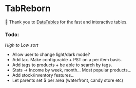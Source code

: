 # TabReborn
 
:raised_hands: Thank you to [DataTables](https://datatables.net) for the fast and interactive tables.

### Todo:
*High to Low sort*
- Allow user to change light/dark mode?
- Add tax. Make configurable + PST on a per item basis.
- Add tags to products + be able to search by tags.
- Stats -> Income by week, month... Most popular products...
- Add stock/inventory features...
- Let parents set $ per area (waterfront, candy store etc)